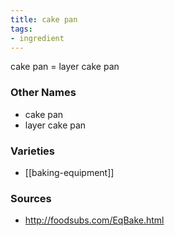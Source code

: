 ```yaml
---
title: cake pan
tags:
- ingredient
---
```

cake pan = layer cake pan

### Other Names

* cake pan
* layer cake pan

### Varieties

* [[baking-equipment]]

### Sources
* http://foodsubs.com/EqBake.html
